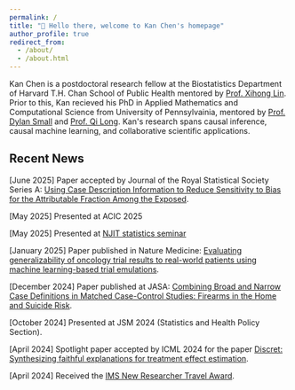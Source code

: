```yaml
---
permalink: /
title: "👋 Hello there, welcome to Kan Chen's homepage"
author_profile: true
redirect_from: 
  - /about/
  - /about.html
---
```


Kan Chen is a postdoctoral research fellow at the Biostatistics Department of Harvard T.H. Chan School of Public Health mentored by [Prof. Xihong Lin](https://hsph.harvard.edu/research/lin-lab/).  Prior to this, Kan recieved his PhD in Applied Mathematics and Computational Science from University of Pennsylvainia, mentored by [Prof. Dylan Small](https://statistics.wharton.upenn.edu/profile/dsmall/) and [Prof. Qi Long](https://www.med.upenn.edu/apps/faculty/index.php/g275/p8939931). Kan's research spans causal inference, causal machine learning, and collaborative scientific applications.



Recent News
------
[June 2025] Paper accepted by Journal of the Royal Statistical Society Series A: [Using Case Description Information to Reduce Sensitivity to Bias for the Attributable Fraction Among the Exposed](https://arxiv.org/abs/2209.00781).

[May 2025] Presented at ACIC 2025

[May 2025] Presented at [NJIT statistics seminar](https://math.njit.edu/statistics-seminar-spring-2025)

[January 2025] Paper published in Nature Medicine: [Evaluating generalizability of oncology trial results to real-world patients using machine learning-based trial emulations](https://www.nature.com/articles/s41591-024-03352-5).

[December 2024] Paper published at JASA: [Combining Broad and Narrow Case Definitions in Matched Case-Control Studies: Firearms in the Home and Suicide Risk](https://www.tandfonline.com/doi/abs/10.1080/01621459.2024.2441519).

[October 2024] Presented at JSM 2024 (Statistics and Health Policy Section).

[April 2024] Spotlight paper accepted by ICML 2024 for the paper [Discret: Synthesizing faithful explanations for treatment effect estimation](https://arxiv.org/abs/2406.00611).

[April 2024] Received the [IMS New Researcher Travel Award](https://hsph.harvard.edu/biostatistics/news/kan-chen-receives-institute-of-mathematical-statistics-new-researcher-travel-award-to-attend-jsm/).















